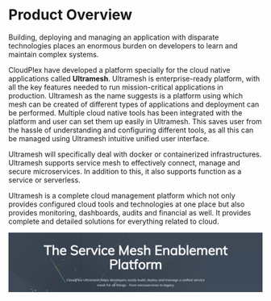 # Product Overview

Building, deploying and managing an application with disparate technologies places an enormous burden on developers to learn and maintain complex systems. 

CloudPlex have developed a platform specially for the cloud native applications called **Ultramesh**. Ultramesh is enterprise-ready platform, with all the key features needed to run mission-critical applications in production. Ultramesh as the name suggests is a platform using which mesh can be created of different types of applications and deployment can be performed. Multiple cloud native tools has been integrated with the platform and user can set them up easily in Ultramesh. This saves user from the hassle of understanding and configuring different tools, as all this can be managed using Ultramesh intuitive unified user interface.

Ultramesh will specifically deal with docker or containerized infrastructures. Ultramesh supports service mesh to effectively connect, manage and secure microservices. In addition to this, it also supports function as a service or serverless. 

Ultramesh is a complete cloud management platform which not only provides configured cloud tools and technologies at one place but also provides monitoring, dashboards, audits and financial as well. It provides complete and detailed solutions for everything related to cloud. 

![1](imgs\1.jpg)



